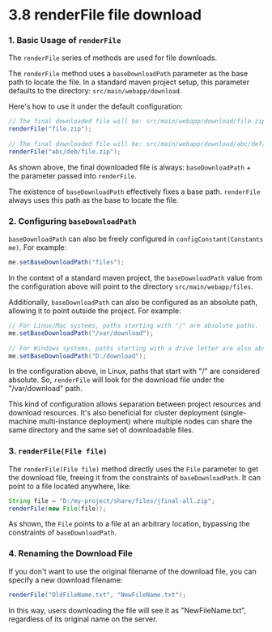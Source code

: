 # 3.8 renderFile file download

### 1. Basic Usage of `renderFile`
The `renderFile` series of methods are used for file downloads.

The `renderFile` method uses a `baseDownloadPath` parameter as the base path to locate the file. In a standard maven project setup, this parameter defaults to the directory: `src/main/webapp/download`.

Here's how to use it under the default configuration:

```java
// The final downloaded file will be: src/main/webapp/download/file.zip
renderFile("file.zip");
 
// The final downloaded file will be: src/main/webapp/download/abc/def/file.zip
renderFile("abc/deb/file.zip");
```

As shown above, the final downloaded file is always: `baseDownloadPath` + the parameter passed into `renderFile`.

The existence of `baseDownloadPath` effectively fixes a base path. `renderFile` always uses this path as the base to locate the file.

### 2. Configuring `baseDownloadPath`
`baseDownloadPath` can also be freely configured in `configConstant(Constants me)`. For example:

```java
me.setBaseDownloadPath("files");
```

In the context of a standard maven project, the `baseDownloadPath` value from the configuration above will point to the directory `src/main/webapp/files`.

Additionally, `baseDownloadPath` can also be configured as an absolute path, allowing it to point outside the project. For example:

```java
// For Linux/Mac systems, paths starting with "/" are absolute paths.
me.setBaseDownloadPath("/var/download");
 
// For Windows systems, paths starting with a drive letter are also absolute paths.
me.setBaseDownloadPath("D:/download");
```

In the configuration above, in Linux, paths that start with "/" are considered absolute. So, `renderFile` will look for the download file under the "/var/download" path. 

This kind of configuration allows separation between project resources and download resources. It's also beneficial for cluster deployment (single-machine multi-instance deployment) where multiple nodes can share the same directory and the same set of downloadable files.

### 3. `renderFile(File file)`
The `renderFile(File file)` method directly uses the `File` parameter to get the download file, freeing it from the constraints of `baseDownloadPath`. It can point to a file located anywhere, like:

```java
String file = "D:/my-project/share/files/jfinal-all.zip";
renderFile(new File(file));
```

As shown, the `File` points to a file at an arbitrary location, bypassing the constraints of `baseDownloadPath`.

### 4. Renaming the Download File
If you don't want to use the original filename of the download file, you can specify a new download filename:

```java
renderFile("OldFileName.txt", "NewFileName.txt");
```

In this way, users downloading the file will see it as "NewFileName.txt", regardless of its original name on the server.